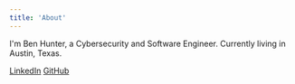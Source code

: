 ```yaml
---
title: 'About'
---
```


<!--
This content will be displayed at the top of the index page.
You can leave this empty if you don’t want to show any content.
-->

I'm Ben Hunter, a Cybersecurity and Software Engineer. Currently living in Austin, Texas.

[LinkedIn](https://www.linkedin.com/in/ben-hunter-cyber/)
[GitHub](https://github.com/benhunter/)
